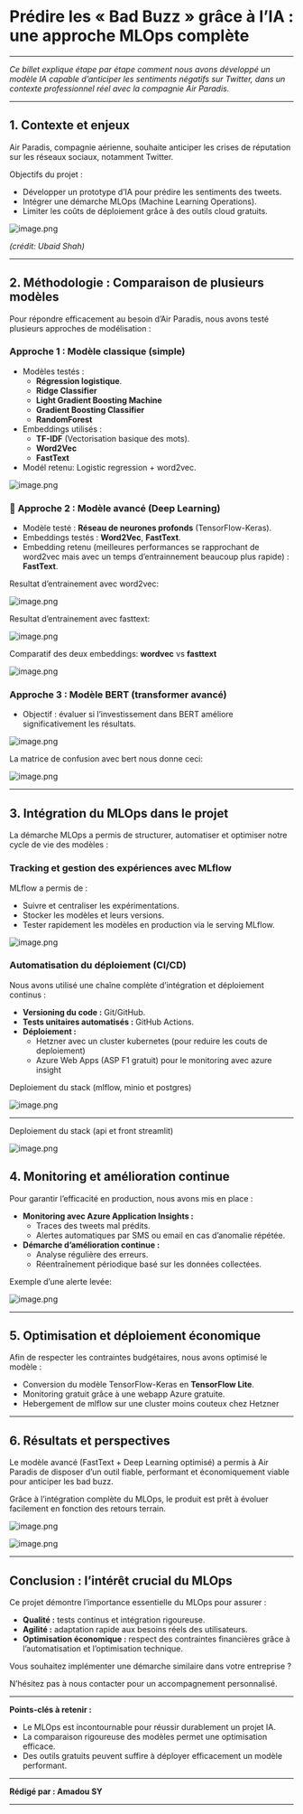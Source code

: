 # Prédire les « Bad Buzz » grâce à l’IA : une approche MLOps complète

---

*Ce billet explique étape par étape comment nous avons développé un modèle IA capable d’anticiper les sentiments négatifs sur Twitter, dans un contexte professionnel réel avec la compagnie Air Paradis.*

---

## **1. Contexte et enjeux**

Air Paradis, compagnie aérienne, souhaite anticiper les crises de réputation sur les réseaux sociaux, notamment Twitter.

Objectifs du projet :

- Développer un prototype d’IA pour prédire les sentiments des tweets.
- Intégrer une démarche MLOps (Machine Learning Operations).
- Limiter les coûts de déploiement grâce à des outils cloud gratuits.

![image.png](assets/image.png)

*(crédit: Ubaid Shah)*

---

## **2. Méthodologie : Comparaison de plusieurs modèles**

Pour répondre efficacement au besoin d’Air Paradis, nous avons testé plusieurs approches de modélisation :

### **Approche 1 : Modèle classique (simple)**

- Modèles testés :
    - **Régression logistique**.
    - **Ridge Classifier**
    - **Light Gradient Boosting Machine**
    - **Gradient Boosting Classifier**
    - **RandomForest**
- Embeddings utilisés :
    - **TF-IDF** (Vectorisation basique des mots).
    - **Word2Vec**
    - **FastText**
- Modél retenu: Logistic regression  + word2vec.

![image.png](assets/image%201.png)

### 🧠 **Approche 2 : Modèle avancé (Deep Learning)**

- Modèle testé : **Réseau de neurones profonds** (TensorFlow-Keras).
- Embeddings testés : **Word2Vec**, **FastText**.
- Embedding retenu (meilleures performances se rapprochant de word2vec mais avec un temps d’entrainnement beaucoup plus rapide) : **FastText**.

Resultat d’entrainement avec word2vec:

![image.png](assets/image%202.png)

Resultat d’entrainement avec fasttext:

![image.png](assets/image%203.png)

Comparatif des deux embeddings: **wordvec** vs **fasttext**

![image.png](assets/image%204.png)

### **Approche 3 : Modèle BERT (transformer avancé)**

- Objectif : évaluer si l’investissement dans BERT améliore significativement les résultats.

![image.png](assets/image%205.png)

La matrice de confusion avec bert nous donne ceci:

![image.png](assets/image%206.png)

---

## **3. Intégration du MLOps dans le projet**

La démarche MLOps a permis de structurer, automatiser et optimiser notre cycle de vie des modèles :

### **Tracking et gestion des expériences avec MLflow**

MLflow a permis de :

- Suivre et centraliser les expérimentations.
- Stocker les modèles et leurs versions.
- Tester rapidement les modèles en production via le serving MLflow.

![image.png](assets/image%207.png)

### **Automatisation du déploiement (CI/CD)**

Nous avons utilisé une chaîne complète d’intégration et déploiement continus :

- **Versioning du code :** Git/GitHub.
- **Tests unitaires automatisés :** GitHub Actions.
- **Déploiement :**
    - Hetzner avec un cluster kubernetes (pour reduire les couts de deploiement)
    - Azure Web Apps (ASP F1 gratuit) pour le monitoring avec azure insight

Deploiement du stack (mlflow, minio et postgres)

![image.png](assets/image%208.png)

---

Deploiement du stack (api et front streamlit)

![image.png](assets/image%209.png)

## **4. Monitoring et amélioration continue**

Pour garantir l’efficacité en production, nous avons mis en place :

- **Monitoring avec Azure Application Insights :**
    - Traces des tweets mal prédits.
    - Alertes automatiques par SMS ou email en cas d’anomalie répétée.
- **Démarche d’amélioration continue :**
    - Analyse régulière des erreurs.
    - Réentraînement périodique basé sur les données collectées.

Exemple d’une alerte levée:

![image.png](assets/image%2010.png)

---

## **5. Optimisation et déploiement économique**

Afin de respecter les contraintes budgétaires, nous avons optimisé le modèle :

- Conversion du modèle TensorFlow-Keras en **TensorFlow Lite**.
- Monitoring gratuit grâce à une webapp Azure gratuite.
- Hebergement de mlflow sur une cluster moins couteux chez Hetzner

---

## **6. Résultats et perspectives**

Le modèle avancé (FastText + Deep Learning optimisé) a permis à Air Paradis de disposer d’un outil fiable, performant et économiquement viable pour anticiper les bad buzz.

Grâce à l’intégration complète du MLOps, le produit est prêt à évoluer facilement en fonction des retours terrain.

![image.png](assets/image%2011.png)

![image.png](assets/image%2012.png)

---

## **Conclusion : l’intérêt crucial du MLOps**

Ce projet démontre l’importance essentielle du MLOps pour assurer :

- **Qualité :** tests continus et intégration rigoureuse.
- **Agilité :** adaptation rapide aux besoins réels des utilisateurs.
- **Optimisation économique :** respect des contraintes financières grâce à l’automatisation et l’optimisation technique.

Vous souhaitez implémenter une démarche similaire dans votre entreprise ?

N’hésitez pas à nous contacter pour un accompagnement personnalisé.

---

**Points-clés à retenir :**

- Le MLOps est incontournable pour réussir durablement un projet IA.
- La comparaison rigoureuse des modèles permet une optimisation efficace.
- Des outils gratuits peuvent suffire à déployer efficacement un modèle performant.

---

**Rédigé par : Amadou SY**

---